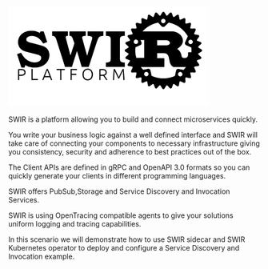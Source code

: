 ![](https://raw.githubusercontent.com/swir-rs/katacoda-scenarios/master/assets/swir_logo_small.png)


SWIR is a platform allowing you to build and connect microservices quickly.

You write your business logic against a well defined interface and SWIR will take care of connecting your components to necessary infrastructure giving you consistency, security and adherence to best practices out of the box.

The Client APIs are defined in gRPC and OpenAPI 3.0 formats so you can quickly generate your clients in different programming languages.

SWIR offers PubSub,Storage and Service Discovery and Invocation Services.

SWIR is using OpenTracing compatible agents to give your solutions uniform logging and tracing capabilities.

In this scenario we will demonstrate how to use SWIR sidecar and SWIR Kubernetes operator to deploy and configure a Service Discovery and Invocation example.
